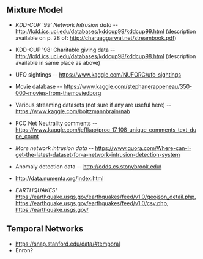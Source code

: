## Mixture Model

* *KDD-CUP '99: Network Intrusion data* -- http://kdd.ics.uci.edu/databases/kddcup99/kddcup99.html
  (description available on p. 28 of: http://charuaggarwal.net/streambook.pdf)
* KDD-CUP '98: Charitable giving data -- http://kdd.ics.uci.edu/databases/kddcup98/kddcup98.html
  (description available in same place as above)
* UFO sightings -- https://www.kaggle.com/NUFORC/ufo-sightings
* Movie database -- https://www.kaggle.com/stephanerappeneau/350-000-movies-from-themoviedborg
* Various streaming datasets (not sure if any are useful here) -- https://www.kaggle.com/boltzmannbrain/nab
* FCC Net Neutrality comments -- https://www.kaggle.com/jeffkao/proc_17_108_unique_comments_text_dupe_count

* *More network intrusion data* -- https://www.quora.com/Where-can-I-get-the-latest-dataset-for-a-network-intrusion-detection-system

* Anomaly detection data -- http://odds.cs.stonybrook.edu/

* http://data.numenta.org/index.html
* *EARTHQUAKES!* https://earthquake.usgs.gov/earthquakes/feed/v1.0/geojson_detail.php, https://earthquake.usgs.gov/earthquakes/feed/v1.0/csv.php, https://earthquake.usgs.gov/

## Temporal Networks
* https://snap.stanford.edu/data/#temporal
* Enron?

## 
